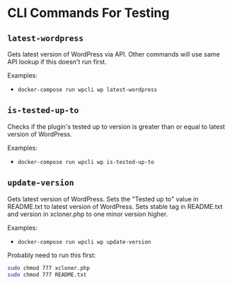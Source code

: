 # CLI Commands For Testing


## `latest-wordpress`

Gets latest version of WordPress via API. Other commands will use same API lookup if this doesn't run first.

Examples:
- `docker-compose run wpcli wp latest-wordpress`
## `is-tested-up-to`

Checks if the plugin's tested up to version is greater than or equal to latest version of WordPress.

Examples:
- `docker-compose run wpcli wp is-tested-up-to`

## `update-version`

Gets latest version of WordPress. Sets the "Tested up to" value in README.txt to latest version of WordPress. Sets stable tag in README.txt and version in xcloner.php to one minor version higher.

Examples:
- `docker-compose run wpcli wp update-version`

Probably need to run this first:

```bash
sudo chmod 777 xcloner.php
sudo chmod 777 README.txt
```
